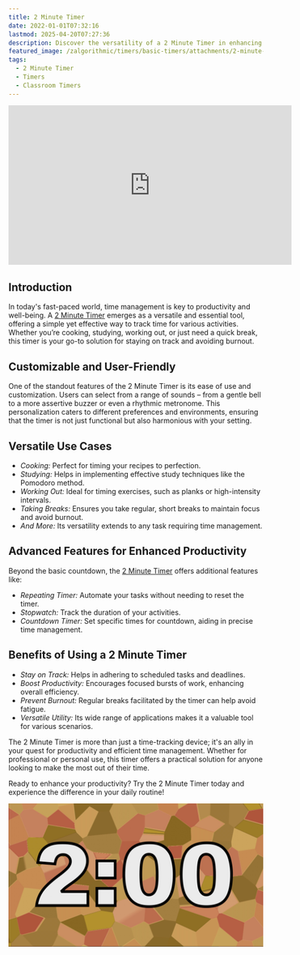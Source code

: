 ```yaml
---
title: 2 Minute Timer
date: 2022-01-01T07:32:16
lastmod: 2025-04-20T07:27:36
description: Discover the versatility of a 2 Minute Timer in enhancing productivity for cooking, studying, workouts, and more.
featured_image: /zalgorithmic/timers/basic-timers/attachments/2-minute-timer-2.jpg
tags:
  - 2 Minute Timer
  - Timers
  - Classroom Timers
---
```


<div class="iframe-16-9-container">
<iframe class="youTubeIframe" width="560" height="315" src="https://www.youtube.com/embed/42EAQEXQR2Y" title="2 Minute Timer" frameborder="0" allow="accelerometer; autoplay; clipboard-write; encrypted-media; gyroscope; picture-in-picture; web-share" allowfullscreen></iframe>
</div>

## Introduction

In today's fast-paced world, time management is key to productivity and well-being. A [2 Minute Timer](https://youtu.be/42EAQEXQR2Y) emerges as a versatile and essential tool, offering a simple yet effective way to track time for various activities. Whether you’re cooking, studying, working out, or just need a quick break, this timer is your go-to solution for staying on track and avoiding burnout.

## Customizable and User-Friendly

One of the standout features of the 2 Minute Timer is its ease of use and customization. Users can select from a range of sounds – from a gentle bell to a more assertive buzzer or even a rhythmic metronome. This personalization caters to different preferences and environments, ensuring that the timer is not just functional but also harmonious with your setting.

## Versatile Use Cases

- _Cooking:_ Perfect for timing your recipes to perfection.
- _Studying:_ Helps in implementing effective study techniques like the Pomodoro method.
- _Working Out:_ Ideal for timing exercises, such as planks or high-intensity intervals.
- _Taking Breaks:_ Ensures you take regular, short breaks to maintain focus and avoid burnout.
- _And More:_ Its versatility extends to any task requiring time management.

## Advanced Features for Enhanced Productivity

Beyond the basic countdown, the [2 Minute Timer](https://youtu.be/42EAQEXQR2Y) offers additional features like:

- _Repeating Timer:_ Automate your tasks without needing to reset the timer.
- _Stopwatch:_ Track the duration of your activities.
- _Countdown Timer:_ Set specific times for countdown, aiding in precise time management.

## Benefits of Using a 2 Minute Timer

- _Stay on Track:_ Helps in adhering to scheduled tasks and deadlines.
- _Boost Productivity:_ Encourages focused bursts of work, enhancing overall efficiency.
- _Prevent Burnout:_ Regular breaks facilitated by the timer can help avoid fatigue.
- _Versatile Utility:_ Its wide range of applications makes it a valuable tool for various scenarios.

The 2 Minute Timer is more than just a time-tracking device; it's an ally in your quest for productivity and efficient time management. Whether for professional or personal use, this timer offers a practical solution for anyone looking to make the most out of their time.

Ready to enhance your productivity? Try the 2 Minute Timer today and experience the difference in your daily routine!

[![2 Minute Timer](./attachments/2-minute-timer-2.jpg)](https://youtu.be/42EAQEXQR2Y)
